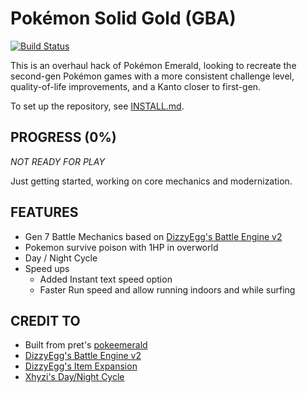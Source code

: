 # Pokémon Solid Gold (GBA)

[![Build Status][travis-badge]][travis]

[travis]: https://travis-ci.org/Stevebel/pokesolidgold
[travis-badge]: https://travis-ci.org/Stevebel/pokesolidgold.svg?branch=master

This is an overhaul hack of Pokémon Emerald, looking to recreate the second-gen Pokémon games with a more consistent challenge level, quality-of-life improvements, and a Kanto closer to first-gen.

To set up the repository, see [INSTALL.md](INSTALL.md).

## PROGRESS (0%)
*NOT READY FOR PLAY*

Just getting started, working on core mechanics and modernization.

## FEATURES
- Gen 7 Battle Mechanics based on [DizzyEgg's Battle Engine v2](https://github.com/DizzyEggg/pokeemerald/tree/battle_engine_v2)
- Pokemon survive poison with 1HP in overworld
- Day / Night Cycle
- Speed ups
    - Added Instant text speed option
    - Faster Run speed and allow running indoors and while surfing

## CREDIT TO
- Built from pret's [pokeemerald](https://github.com/pret/pokeemerald)
- [DizzyEgg's Battle Engine v2](https://www.pokecommunity.com/showthread.php?t=417820)
- [DizzyEgg's Item Expansion](https://www.pokecommunity.com/showthread.php?t=421090)
- [Xhyzi's Day/Night Cycle](https://github.com/Xhyzi/pokeemerald/tree/dns)